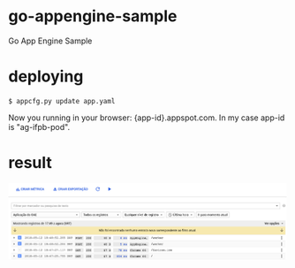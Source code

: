 # go-appengine-sample
Go App Engine Sample

# deploying

```
$ appcfg.py update app.yaml
```

Now you running in your browser: {app-id}.appspot.com.
In my case app-id is "ag-ifpb-pod". 

# result

![screen-log](https://raw.githubusercontent.com/ag-studies/go-appengine-sample/master/screens/log.png)


